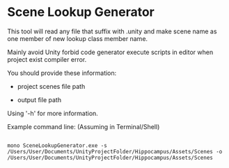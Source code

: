 # Scene Lookup Generator

This tool will read any file that suffix with .unity and make scene name as one member of new lookup class member name.

Mainly avoid Unity forbid code generator execute scripts in editor when project exist compiler error.

You should provide these information:

- project scenes file path

- output file path


Using '-h' for more information.

Example command line:
(Assuming in Terminal/Shell)
```Shell

mono SceneLookupGenerator.exe -s /Users/User/Documents/UnityProjectFolder/Hippocampus/Assets/Scenes -o /Users/User/Documents/UnityProjectFolder/Hippocampus/Assets/Scenes

```
